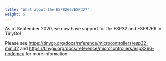 ```yaml
---
title: "What about the ESP8266/ESP32?"
weight: 5
---
```


As of September 2020, we now have support for the ESP32 and ESP8266 in TinyGo!

Please see https://tinygo.org/docs/reference/microcontrollers/esp32-mini32 and https://tinygo.org/docs/reference/microcontrollers/esp8266-nodemcu for more information.

